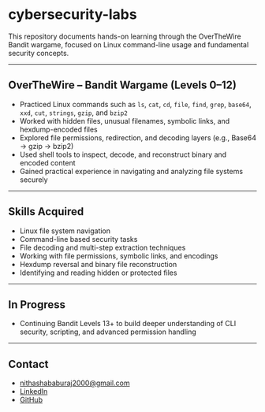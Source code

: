 # cybersecurity-labs
This repository documents hands-on learning through the OverTheWire Bandit wargame, focused on Linux command-line usage and fundamental security concepts.

---

## OverTheWire – Bandit Wargame (Levels 0–12)

- Practiced Linux commands such as `ls`, `cat`, `cd`, `file`, `find`, `grep`, `base64`, `xxd`, `cut`, `strings`, `gzip`, and `bzip2`
- Worked with hidden files, unusual filenames, symbolic links, and hexdump-encoded files
- Explored file permissions, redirection, and decoding layers (e.g., Base64 → gzip → bzip2)
- Used shell tools to inspect, decode, and reconstruct binary and encoded content
- Gained practical experience in navigating and analyzing file systems securely

---

## Skills Acquired

- Linux file system navigation  
- Command-line based security tasks  
- File decoding and multi-step extraction techniques  
- Working with file permissions, symbolic links, and encodings  
- Hexdump reversal and binary file reconstruction  
- Identifying and reading hidden or protected files  

---

## In Progress

- Continuing Bandit Levels 13+ to build deeper understanding of CLI security, scripting, and advanced permission handling

---

## Contact

- nithashababuraj2000@gmail.com  
- [LinkedIn](https://www.linkedin.com/in/nithasha-babu-raj-477a351b9/)  
- [GitHub](https://github.com/nithashab2000)
